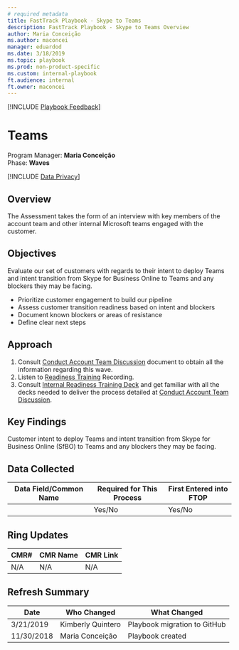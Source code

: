 ```yaml
---  
# required metadata  
title: FastTrack Playbook - Skype to Teams  
description: FastTrack Playbook - Skype to Teams Overview 
author: Maria Conceição  
ms.author: maconcei  
manager: eduardod  
ms.date: 3/18/2019  
ms.topic: playbook  
ms.prod: non-product-specific  
ms.custom: internal-playbook  
ft.audience: internal  
ft.owner: maconcei  
---  
```

[!INCLUDE [Playbook Feedback](./includes/questions-feedback.md)]  

# Teams

Program Manager: **Maria Conceição**  
Phase: **Waves** 

[!INCLUDE [Data Privacy](./includes/playbook-data-privacy.md)]  

## Overview
The Assessment takes the form of an interview with key members of the account team and other internal Microsoft teams engaged with the customer.

## Objectives
Evaluate our set of customers with regards to their intent to deploy Teams and intent transition from Skype for Business Online to Teams and any blockers they may be facing.

  - Prioritize customer engagement to build our pipeline 
  - Assess customer transition readiness based on intent and blockers 
  - Document known blockers or areas of resistance 
  - Define clear next steps

## Approach 
1. Consult [Conduct Account Team Discussion](https://microsoft.sharepoint.com/:w:/r/teams/ftccm/_layouts/15/doc2.aspx?sourcedoc=%7B82C30173-BB09-4318-BE5C-4BCD89EFFDD7%7D&file=Conduct%20Internal%20Readiness%20Assessment%20-%20FINAL.docx&action=default&mobileredirect=true) document to obtain all the information regarding this wave.
2. Listen to [Readiness Training](https://emea01.safelinks.protection.outlook.com/?url=https%3A%2F%2Fmsit.microsoftstream.com%2Fvideo%2Fa6f1230c-50d6-4ca1-9c93-43f8637f549c&data=02%7C01%7CRoman.Miler%40microsoft.com%7C91409937e7ea48b7fd6b08d635d1b8a8%7C72f988bf86f141af91ab2d7cd011db47%7C1%7C0%7C636755572191874476&sdata=9vQVeCtyIyLUISuVSh%2BnS2tpudr7PEIX7q%2B17pkUG7o%3D&reserved=0) Recording.
3. Consult [Internal Readiness Training Deck](https://aka.ms/TransitionReadinessDeck) and get familiar with all the decks needed to deliver the process detailed at [Conduct Account Team Discussion](https://microsoft.sharepoint.com/:w:/r/teams/ftccm/_layouts/15/doc2.aspx?sourcedoc=%7B82C30173-BB09-4318-BE5C-4BCD89EFFDD7%7D&file=Conduct%20Internal%20Readiness%20Assessment%20-%20FINAL.docx&action=default&mobileredirect=true).

## Key Findings
Customer intent to deploy Teams and intent transition from Skype for Business Online (SfBO) to Teams and any blockers they may be facing.

## Data Collected

| Data Field/Common Name | Required for This Process | First Entered into FTOP |
| ---------------------- | ------------------------- | ----------------------- |
|                        | Yes/No                       | Yes/No               |

## Ring Updates

| CMR# | CMR Name | CMR Link |
| ---- | -------- | -------- |
| N/A  | N/A      | N/A      |

## Refresh Summary

| Date       | Who Changed       | What Changed                                                   |
| ---------- | ----------------- | --------------------------- |
| 3/21/2019   | Kimberly Quintero| Playbook migration to GitHub|
| 11/30/2018  | Maria Conceição  | Playbook created            |
